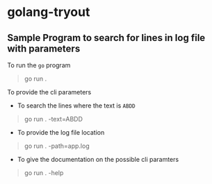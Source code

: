 # golang-tryout

## Sample Program to search for lines in log file with parameters

To run the `go` program

> go run .

To provide the cli parameters 

- To search the lines where the text is `ABDD`

> go run . -text=ABDD

- To provide the log file location

> go run . -path=app.log

- To give the documentation on the possible cli paramters

> go run . -help 